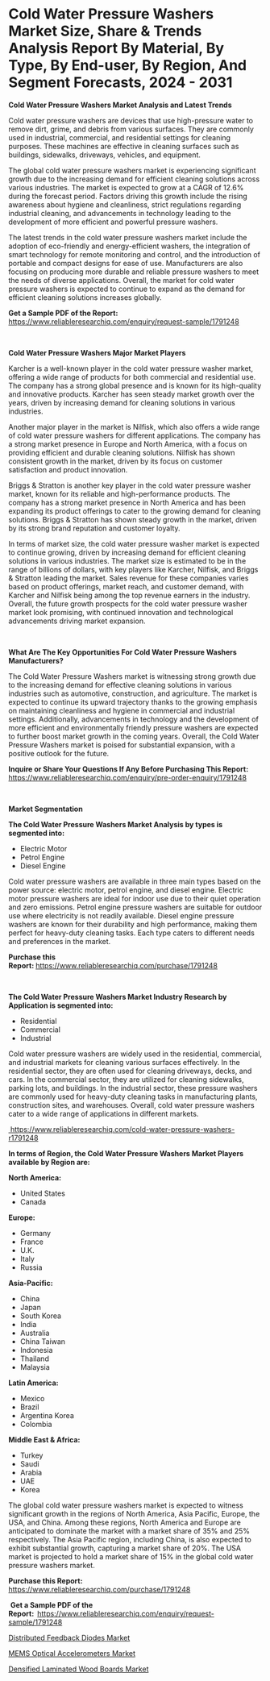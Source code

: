 <p><h1>Cold Water Pressure Washers Market Size, Share & Trends Analysis Report By Material, By Type, By End-user, By Region, And Segment Forecasts, 2024 - 2031</h1></p><p><strong>Cold Water Pressure Washers Market Analysis and Latest Trends</strong></p>
<p><p>Cold water pressure washers are devices that use high-pressure water to remove dirt, grime, and debris from various surfaces. They are commonly used in industrial, commercial, and residential settings for cleaning purposes. These machines are effective in cleaning surfaces such as buildings, sidewalks, driveways, vehicles, and equipment.</p><p>The global cold water pressure washers market is experiencing significant growth due to the increasing demand for efficient cleaning solutions across various industries. The market is expected to grow at a CAGR of 12.6% during the forecast period. Factors driving this growth include the rising awareness about hygiene and cleanliness, strict regulations regarding industrial cleaning, and advancements in technology leading to the development of more efficient and powerful pressure washers.</p><p>The latest trends in the cold water pressure washers market include the adoption of eco-friendly and energy-efficient washers, the integration of smart technology for remote monitoring and control, and the introduction of portable and compact designs for ease of use. Manufacturers are also focusing on producing more durable and reliable pressure washers to meet the needs of diverse applications. Overall, the market for cold water pressure washers is expected to continue to expand as the demand for efficient cleaning solutions increases globally.</p></p>
<p><strong>Get a Sample PDF of the Report:&nbsp;</strong> <a href="https://www.reliableresearchiq.com/enquiry/request-sample/1791248">https://www.reliableresearchiq.com/enquiry/request-sample/1791248</a></p>
<p>&nbsp;</p>
<p><strong>Cold Water Pressure Washers Major Market Players</strong></p>
<p><p>Karcher is a well-known player in the cold water pressure washer market, offering a wide range of products for both commercial and residential use. The company has a strong global presence and is known for its high-quality and innovative products. Karcher has seen steady market growth over the years, driven by increasing demand for cleaning solutions in various industries.</p><p>Another major player in the market is Nilfisk, which also offers a wide range of cold water pressure washers for different applications. The company has a strong market presence in Europe and North America, with a focus on providing efficient and durable cleaning solutions. Nilfisk has shown consistent growth in the market, driven by its focus on customer satisfaction and product innovation.</p><p>Briggs & Stratton is another key player in the cold water pressure washer market, known for its reliable and high-performance products. The company has a strong market presence in North America and has been expanding its product offerings to cater to the growing demand for cleaning solutions. Briggs & Stratton has shown steady growth in the market, driven by its strong brand reputation and customer loyalty.</p><p>In terms of market size, the cold water pressure washer market is expected to continue growing, driven by increasing demand for efficient cleaning solutions in various industries. The market size is estimated to be in the range of billions of dollars, with key players like Karcher, Nilfisk, and Briggs & Stratton leading the market. Sales revenue for these companies varies based on product offerings, market reach, and customer demand, with Karcher and Nilfisk being among the top revenue earners in the industry. Overall, the future growth prospects for the cold water pressure washer market look promising, with continued innovation and technological advancements driving market expansion.</p></p>
<p>&nbsp;</p>
<p><strong>What Are The Key Opportunities For Cold Water Pressure Washers Manufacturers?</strong></p>
<p><p>The Cold Water Pressure Washers market is witnessing strong growth due to the increasing demand for effective cleaning solutions in various industries such as automotive, construction, and agriculture. The market is expected to continue its upward trajectory thanks to the growing emphasis on maintaining cleanliness and hygiene in commercial and industrial settings. Additionally, advancements in technology and the development of more efficient and environmentally friendly pressure washers are expected to further boost market growth in the coming years. Overall, the Cold Water Pressure Washers market is poised for substantial expansion, with a positive outlook for the future.</p></p>
<p><strong>Inquire or Share Your Questions If Any Before Purchasing This Report:</strong> <a href="https://www.reliableresearchiq.com/enquiry/pre-order-enquiry/1791248">https://www.reliableresearchiq.com/enquiry/pre-order-enquiry/1791248</a></p>
<p>&nbsp;</p>
<p><strong>Market Segmentation</strong></p>
<p><strong>The Cold Water Pressure Washers Market Analysis by types is segmented into:</strong></p>
<p><ul><li>Electric Motor</li><li>Petrol Engine</li><li>Diesel Engine</li></ul></p>
<p><p>Cold water pressure washers are available in three main types based on the power source: electric motor, petrol engine, and diesel engine. Electric motor pressure washers are ideal for indoor use due to their quiet operation and zero emissions. Petrol engine pressure washers are suitable for outdoor use where electricity is not readily available. Diesel engine pressure washers are known for their durability and high performance, making them perfect for heavy-duty cleaning tasks. Each type caters to different needs and preferences in the market.</p></p>
<p><strong>Purchase this Report:&nbsp;</strong><a href="https://www.reliableresearchiq.com/purchase/1791248">https://www.reliableresearchiq.com/purchase/1791248</a></p>
<p>&nbsp;</p>
<p><strong>The Cold Water Pressure Washers Market Industry Research by Application is segmented into:</strong></p>
<p><ul><li>Residential</li><li>Commercial</li><li>Industrial</li></ul></p>
<p><p>Cold water pressure washers are widely used in the residential, commercial, and industrial markets for cleaning various surfaces effectively. In the residential sector, they are often used for cleaning driveways, decks, and cars. In the commercial sector, they are utilized for cleaning sidewalks, parking lots, and buildings. In the industrial sector, these pressure washers are commonly used for heavy-duty cleaning tasks in manufacturing plants, construction sites, and warehouses. Overall, cold water pressure washers cater to a wide range of applications in different markets.</p></p>
<p><a href="https://www.reliableresearchiq.com/cold-water-pressure-washers-r1791248">&nbsp;https://www.reliableresearchiq.com/cold-water-pressure-washers-r1791248</a></p>
<p><strong>In terms of Region, the Cold Water Pressure Washers Market Players available by Region are:</strong></p>
<p>
    <p> <strong> North America: </strong>
        <ul>
            <li>United States</li>
            <li>Canada</li>
        </ul>
        </p> 
    <p> <strong> Europe: </strong>
        <ul>
            <li>Germany</li>
            <li>France</li>
            <li>U.K.</li>
            <li>Italy</li>
            <li>Russia</li>
        </ul>
        </p> 
    <p> <strong> Asia-Pacific: </strong>
        <ul>
            <li>China</li>
            <li>Japan</li>
            <li>South Korea</li>
            <li>India</li>
            <li>Australia</li>
            <li>China Taiwan</li>
            <li>Indonesia</li>
            <li>Thailand</li>
            <li>Malaysia</li>
        </ul>
        </p> 
    <p> <strong> Latin America: </strong>
        <ul>
            <li>Mexico</li>
            <li>Brazil</li>
            <li>Argentina Korea</li>
            <li>Colombia</li>
        </ul>
        </p> 
    <p> <strong> Middle East & Africa: </strong>
        <ul>
            <li>Turkey</li>
            <li>Saudi</li>
            <li>Arabia</li>
            <li>UAE</li>
            <li>Korea</li>
        </ul>
    </p>
    </p>
<p><p>The global cold water pressure washers market is expected to witness significant growth in the regions of North America, Asia Pacific, Europe, the USA, and China. Among these regions, North America and Europe are anticipated to dominate the market with a market share of 35% and 25% respectively. The Asia Pacific region, including China, is also expected to exhibit substantial growth, capturing a market share of 20%. The USA market is projected to hold a market share of 15% in the global cold water pressure washers market.</p></p>
<p><strong>Purchase this Report: </strong><a href="https://www.reliableresearchiq.com/purchase/1791248">https://www.reliableresearchiq.com/purchase/1791248</a></p>
<p>&nbsp;<strong>Get a Sample PDF of the Report:&nbsp;&nbsp;</strong><a href="https://www.reliableresearchiq.com/enquiry/request-sample/1791248">https://www.reliableresearchiq.com/enquiry/request-sample/1791248</a></p>
<p><strong></strong></p>
<p><p><a href="https://github.com/saplakhanom821/Market-Research-Report-List-1/blob/main/distributed-feedback-diodes-market.md">Distributed Feedback Diodes Market</a></p><p><a href="https://github.com/LoganChynna/Market-Research-Report-List-1/blob/main/mems-optical-accelerometers-market.md">MEMS Optical Accelerometers Market</a></p><p><a href="https://view.publitas.com/reportprime-1/global-densified-laminated-wood-boards-market-size-is-expected-to-experience-a-cagr-of-12-1-through-2024-2031-according-to-industry-projections/">Densified Laminated Wood Boards Market</a></p></p>